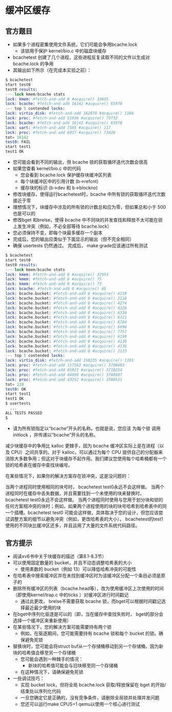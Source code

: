 # 缓冲区缓存
## 官方题目
+ 如果多个进程密集使用文件系统，它们可能会争用bcache.lock
  + 该锁用于保护 kernel/bio.c 中的磁盘块缓存
+ bcachetest 创建了几个进程，这些进程反复读取不同的文件以生成对bcache.lock 的争用
+ 其输出如下所示（在完成本实验之前）：
```s
$ bcachetest
start test0
test0 results:
--- lock kmem/bcache stats
lock: kmem: #fetch-and-add 0 #acquire() 33035
lock: bcache: #fetch-and-add 16142 #acquire() 65978
--- top 5 contended locks:
lock: virtio_disk: #fetch-and-add 162870 #acquire() 1188
lock: proc: #fetch-and-add 51936 #acquire() 73732
lock: bcache: #fetch-and-add 16142 #acquire() 65978
lock: uart: #fetch-and-add 7505 #acquire() 117
lock: proc: #fetch-and-add 6937 #acquire() 73420
tot= 16142
test0: FAIL
start test1
test1 OK
```
+ 您可能会看到不同的输出，但 bcache 锁的获取循环迭代次数会很高
+ 如果您查看 kernel/bio.c 中的代码
  + 您会看到 bcache.lock 保护缓存块缓冲区列表
  + 每个块缓冲区中的引用计数 (b->refcnt) 
  + 缓存块的标识 (b->dev 和 b->blockno)
+ 修改块缓存，使得运行bcachetest时，bcache 中所有锁的获取循环迭代次数接近于零
+ 理想情况下，块缓存中涉及的所有锁的计数总和应为零，但如果总和小于 500 也是可以的
+ 修改bget 和brelse，使得 bcache 中不同块的并发查找和释放不太可能在锁上发生冲突（例如，不必全部等待 bcache.lock）
+ 您必须保持不变，即每个块最多缓存一个副本
+ 完成后，您的输出应类似于下面显示的输出（但不完全相同）
+ 确保 usertests 仍然通过。 完成后， make grade应该通过所有测试
```S
$ bcachetest
start test0
test0 results:
--- lock kmem/bcache stats
lock: kmem: #fetch-and-add 0 #acquire() 32954
lock: kmem: #fetch-and-add 0 #acquire() 75
lock: kmem: #fetch-and-add 0 #acquire() 73
lock: bcache: #fetch-and-add 0 #acquire() 85
lock: bcache.bucket: #fetch-and-add 0 #acquire() 4159
lock: bcache.bucket: #fetch-and-add 0 #acquire() 2118
lock: bcache.bucket: #fetch-and-add 0 #acquire() 4274
lock: bcache.bucket: #fetch-and-add 0 #acquire() 4326
lock: bcache.bucket: #fetch-and-add 0 #acquire() 6334
lock: bcache.bucket: #fetch-and-add 0 #acquire() 6321
lock: bcache.bucket: #fetch-and-add 0 #acquire() 6704
lock: bcache.bucket: #fetch-and-add 0 #acquire() 6696
lock: bcache.bucket: #fetch-and-add 0 #acquire() 7757
lock: bcache.bucket: #fetch-and-add 0 #acquire() 6199
lock: bcache.bucket: #fetch-and-add 0 #acquire() 4136
lock: bcache.bucket: #fetch-and-add 0 #acquire() 4136
lock: bcache.bucket: #fetch-and-add 0 #acquire() 2123
--- top 5 contended locks:
lock: virtio_disk: #fetch-and-add 158235 #acquire() 1193
lock: proc: #fetch-and-add 117563 #acquire() 3708493
lock: proc: #fetch-and-add 65921 #acquire() 3710254
lock: proc: #fetch-and-add 44090 #acquire() 3708607
lock: proc: #fetch-and-add 43252 #acquire() 3708521
tot= 128
test0: OK
start test1
test1 OK
$ usertests
  ...
ALL TESTS PASSED
$
```
+ 请为所有锁指定以“bcache”开头的名称。也就是说，您应该 为每个锁 调用initlock ，并传递以“bcache”开头的名称。

减少块缓存中的争用比 kalloc 更棘手，因为 bcache 缓冲区实际上是在进程（以及 CPU）之间共享的。对于 kalloc，可以通过为每个 CPU 提供自己的分配器来消除大多数争用；但这对于块缓存不起作用。我们建议您使用每个哈希桶都有一个锁的哈希表在缓存中查找块编号。

在某些情况下，如果你的解决方案存在锁冲突，这是没问题的：

当两个进程同时使用相同的块号时， bcachetest test0永远不会这样做。
当两个进程同时在缓存中丢失数据，并且需要找到一个未使用的块来替换时， bcachetest test0永远不会这样做。
当两个进程同时使用与您用于划分块和锁的任何方案相冲突的块时；例如，如果两个进程使用的块的块号哈希到哈希表中的同一个插槽。bcachetest test0 可能会这样做，具体取决于您的设计，但您应该尝试调整方案的细节以避免冲突（例如，更改哈希表的大小）。
bcachetest的test1使用的不同块比缓冲区还多，并且运用了大量的文件系统代码路径。
## 官方提示
+ 阅读xv6书中关于块缓存的描述（第8.1-8.3节）
+ 可以使用固定数量的 bucket，并且不动态调整哈希表的大小
  + 使用素数的 bucket（例如 13）可以降低哈希冲突的可能性
+ 在哈希表中搜索缓冲区并在未找到缓冲区时为该缓冲区分配一个条目必须是原子的
+ 删除所有缓冲区的列表（bcache.head等），改为使用缓冲区上次使用的时间（即使用kernel/trap.c 中的ticks ）对缓冲区进行时间戳记
  + 通过此更改， brelse不需要获取 bcache 锁，而bget可以根据时间戳记选择最近最少使用的块
+ 在bget中序列化驱逐是可以的（即，当在缓存中查找失败时， bget的部分会选择一个缓冲区来重新使用）
+ 在某些情况下，您的解决方案可能需要持有两个锁
  + 例如，在驱逐期间，您可能需要持有 bcache 锁和每个 bucket 的锁。确保避免死锁
+ 替换块时，您可能会将struct buf从一个存储桶移动到另一个存储桶，因为新块的哈希值会移至另一个存储桶 
  + 您可能会遇到一种棘手的情况：
    + 新块的哈希值可能会与旧块移至同一个存储桶
  + 在这种情况下，请确保避免死锁
+ 一些调试技巧：
  + 实现 bucket lock，但将全局 bcache.lock 获取/释放保留在 bget 的开始/结束处以序列化代码
  + 一旦您确定它是正确的，没有竞争条件，请删除全局锁并处理并发问题
  + 您还可以运行make CPUS=1 qemu以使用一个核心进行测试































































